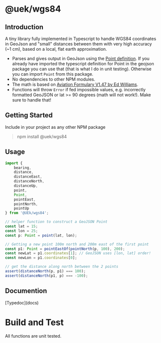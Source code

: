 # @uek/wgs84

## Introduction

A tiny library fully implemented in Typescript to handle WGS84 coordinates in GeoJson and "small" distances between them with very high accuracy (~1 cm), based on a local, flat earth approximation.

-   Parses and gives output in GeoJson using the [Point definition](https://en.wikipedia.org/wiki/GeoJSON). If you already have imported the typescript definition for Point in the geojson package you can use that (that is what I do in unit testing). Otherwise you can import `Point` from this package.
-   No dependencies to other NPM modules.
-   The math is based on [Aviation Formulary V1.47 by Ed Williams](https://edwilliams.org/avform147.htm#flat).
-   Functions will throw `Error` if fed impossible values, e.g. incorrectly formatted GeoJSON or lat >= 90 degrees (math will not work!). Make sure to handle that!

## Getting Started

Include in your project as any other NPM package

> npm install @uek/wgs84

## Usage

```typescript
import {
    bearing,
    distance,
    distanceEast,
    distanceNorth,
    distanceUp,
    point,
    Point,
    pointEast,
    pointNorth,
    pointUp
} from '@UEk/wgs84';

// helper function to construct a GeoJSON Point
const lat = 15;
const lon = 25;
const p: Point = point(lat, lon);

// Getting a new point 100m north and 200m east of the first point
const p1: Point = pointEastOf(pointNorth(p, 100), 200);
const newLat = p1.coordinates[1]; // GeoJSON uses [lon, lat] order!
const newLon = p1.coordinates[0];

// get the distance along north between the 2 points
assert(distanceNorth(p, p1) === 100);
assert(distanceNorth(p1, p) === -100);
```

## Documention

[Typedoc](docs\)

# Build and Test

All functions are unit tested.
